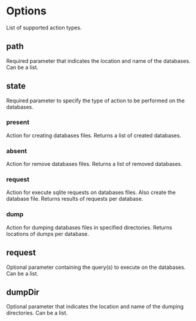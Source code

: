 # Options

List of supported action types.

## path

Required parameter that indicates the location and name of the databases. Can be a list.

## state

Required parameter to specify the type of action to be performed on the databases.

### present
Action for creating databases files.
Returns a list of created databases.

### absent
Action for remove databases files.
Returns a list of removed databases.

### request
Action for execute sqlite requests on  databases files. Also create the database file.
Returns results of requests per database.

### dump
Action for dumping databases files in specified directories.
Returns locations of dumps per database.

## request

Optional parameter containing the query(s) to execute on the databases. Can be a list.
	
## dumpDir

Optional parameter that indicates the location and name of the dumping directories. Can be a list.



